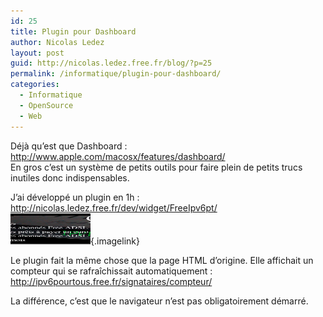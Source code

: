 ```yaml
---
id: 25
title: Plugin pour Dashboard
author: Nicolas Ledez
layout: post
guid: http://nicolas.ledez.free.fr/blog/?p=25
permalink: /informatique/plugin-pour-dashboard/
categories:
  - Informatique
  - OpenSource
  - Web
---
```

Déjà qu&rsquo;est que Dashboard : http://www.apple.com/macosx/features/dashboard/  
En gros c&rsquo;est un système de petits outils pour faire plein de petits trucs inutiles donc indispensables.

J’ai développé un plugin en 1h :  
<http://nicolas.ledez.free.fr/dev/widget/FreeIpv6pt/>  
[<img id="image24" src="/images/2006/02/windgetscreenshot-150x145.png" alt="WindgetScreenShot.png" height="50" width="128" />][1]{.imagelink}

Le plugin fait la même chose que la page HTML d&rsquo;origine. Elle affichait un compteur qui se rafraîchissait automatiquement :  
<http://ipv6pourtous.free.fr/signataires/compteur/>

La différence, c&rsquo;est que le navigateur n&rsquo;est pas obligatoirement démarré.

 [1]: http://blog.ledez.net/wp-content/uploads/2006/02/windgetscreenshot.png "WindgetScreenShot.png"